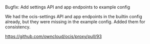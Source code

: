 Bugfix: Add settings API and app endpoints to example config

We had the ocis-settings API and app endpoints in the builtin config already, but they were missing in the example
config. Added them for consistency.

<https://github.com/owncloud/ocis/proxy/pull/93>
